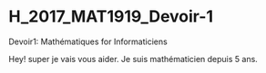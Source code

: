 # H_2017_MAT1919_Devoir-1
Devoir1: Mathématiques for Informaticiens 

Hey! super je vais vous aider. Je suis mathématicien depuis 5 ans. 
